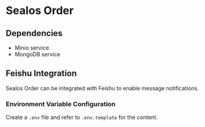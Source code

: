 # Sealos Order

## Dependencies

- Minio service
- MongoDB service

## Feishu Integration

Sealos Order can be integrated with Feishu to enable message notifications.

### Environment Variable Configuration

Create a `.env` file and refer to `.env.template` for the content.
